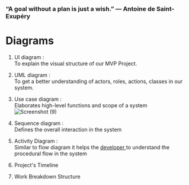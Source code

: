### “A goal without a plan is just a wish.” — Antoine de Saint-Exupéry

<!-- Planned by @Talhamemon25 and @Hassaan2612 -->
<!-- Executed by @No3Mc -->


# Diagrams

1. UI diagram : <br>
To explain the visual structure of our MVP Project. <br>

2. UML diagram : <br>
To get a better understanding of actors, roles, actions, classes in our system.<br>

3. Use case diagram : <br>
Elaborates high-level functions and scope of a system <br>
![Screenshot (9)](https://user-images.githubusercontent.com/96626987/157364630-211a9c0c-6ec6-453a-a69f-71e23aec701b.png)


4. Sequence diagram : <br>
Defines the overall interaction in the system <br>

5. Activity Diagram : <br>
Similar to flow diagram it helps the [developer ](https://github.com/No3Mc)to understand the procedural flow in the system<br>

6. Project's Timeline <br>

7. Work Breakdown Structure <br>

